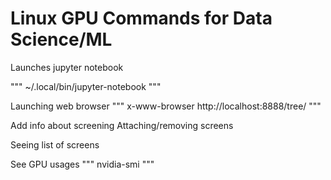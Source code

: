 # Linux GPU Commands for Data Science/ML

Launches jupyter notebook

"""
~/.local/bin/jupyter-notebook
"""

Launching web browser 
"""
x-www-browser http://localhost:8888/tree/
"""

Add info about screening 
Attaching/removing screens 

Seeing list of screens 




See GPU usages 
"""
nvidia-smi
"""

